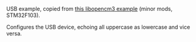 USB example, copied from [this libopencm3 example][EX] (minor mods, STM32F103).

Configures the USB device, echoing all uppercase as lowercase and vice versa.

   [EX]: https://github.com/libopencm3/libopencm3-examples/tree/master/examples/stm32/f1/stm32-h103/usb_cdcacm
